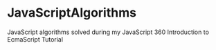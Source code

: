 # JavaScriptAlgorithms
JavaScript algorithms solved during my JavaScript 360 Introduction to EcmaScript Tutorial
